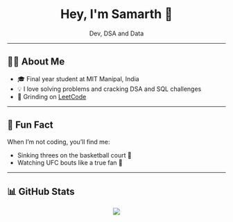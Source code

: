 <h1 align="center">Hey, I'm Samarth 👋</h1>

<p align="center">Dev, DSA and Data</p>

---

## 👨‍💻 About Me

- 🎓 Final year student at MIT Manipal, India  
- 💡 I love solving problems and cracking DSA and SQL challenges  
- 🧠 Grinding on <a href="https://leetcode.com/u/samornot/">LeetCode</a>  

---

## 🏀 Fun Fact

When I’m not coding, you’ll find me:
- Sinking threes on the basketball court 🏀  
- Watching UFC bouts like a true fan 🥋  

---

## 📊 GitHub Stats

<p align="center">
  <img src="https://github-readme-stats.vercel.app/api?username=sam1gpt&show_icons=true&theme=github_dark" />
 
</p>
